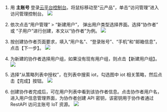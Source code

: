 1. 用 **主账号** 登录[云平台控制台](http://console.tce.fsphere.cn/)。将鼠标移动至“云产品”，单击“访问管理”进入访问管理控制台。
![](http://imgcache.tce.fsphere.cn/image/mc.qcloudimg.com/static/img/4bdb983c6c29a873c706acdfe9b90e6b/camconsole_enter.png)

2. 依次点击“用户管理” > “新建用户”， 弹出用户类型选择界面。选择“协作者” 或 “子用户”进行创建，本文以“协作者”为例。
![](http://imgcache.tce.fsphere.cn/image/mc.qcloudimg.com/static/img/e85c28dff8a475c66362cc41ee6088c4/cam_role_create1.png)

3. 按创建协作者页面要求，填入“用户名”、“登录账号”、“手机”和“邮箱信息”，点击【下一步】。
![](http://imgcache.tce.fsphere.cn/image/mc.qcloudimg.com/static/img/b45d7fa3dbd3adafc788551bae31ede5/cam_createrole2.png)

4. 为新建的协作者选择用户组，如果没有现有用户组，则点击【新建用户组】。
![](http://imgcache.tce.fsphere.cn/image/mc.qcloudimg.com/static/img/ed3348b2687df524bec2d88b58b5b85e/cam_createrole3.png)

5. 选择“从策略列表中授权”，在列表中搜索 iot，勾选图中 iot 相关策略，然后点击【完成】按钮。
![](http://imgcache.tce.fsphere.cn/image/mc.qcloudimg.com/static/img/f29f424c7a15b7085eacbf3a4fadd2d4/cam_createrole4.png)

6. 创建协作者完成后，可在用户列表中看到该协作者信息。点击协作者用户名，进入用户信息管理界面，为协作者创建 API 密钥，该密钥用于协作者通过 RestAPI 访问主账号 IoT 资源。
![](http://imgcache.tce.fsphere.cn/image/mc.qcloudimg.com/static/img/429d52f5bd60f8ac3f75bae4823376db/cam_createrole5.png)
